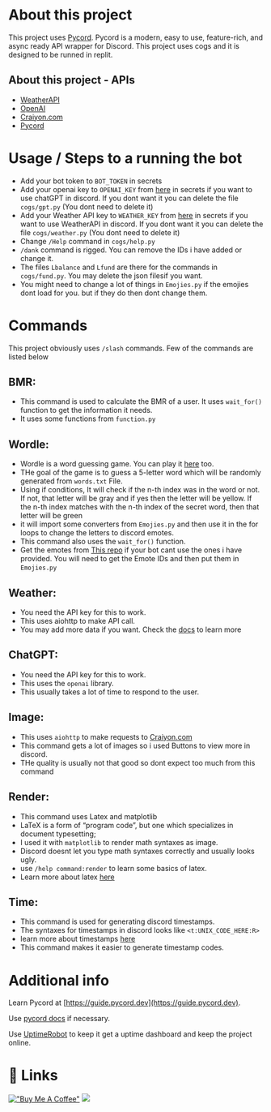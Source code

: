 # About this project
This project uses [Pycord](https://pycord.dev). Pycord is a modern, easy to use, feature-rich, and async ready API wrapper for Discord. 
This project uses cogs and it is designed to be runned in replit.
## About this project - APIs
- [WeatherAPI](https://www.weatherapi.com/docs/)
- [OpenAI](https://www.openai.com/)
- [Craiyon.com](https://Craiyon.com)
- [Pycord](https://docs.pycord.dev/en/stable/)

# Usage / Steps to a running the bot
- Add your bot token to `BOT_TOKEN` in secrets
- Add your openai key to `OPENAI_KEY` from [here](https://www.openai.com/) in secrets if you want to use chatGPT in discord. If you dont want it you can delete the file `cogs/gpt.py` (You dont need to delete it)
- Add your Weather API key to `WEATHER_KEY` from [here](https://www.weatherapi.com/docs/) in secrets if you want to use WeatherAPI in discord. If you dont want it you can delete the file `cogs/weather.py` (You dont need to delete it)
- Change `/Help` command in `cogs/help.py`
- `/dank` command is rigged. You can remove the IDs i have added or change it.
- The files `Lbalance` and `Lfund` are there for the commands in `cogs/fund.py`. You may delete the json filesif you want.   
- You might need to change a lot of things in `Emojies.py` if the emojies dont load for you. but if they do then dont change them.

# Commands
This project obviously uses `/slash` commands. Few of the commands are listed below
## BMR:
* This command is used to calculate the BMR of a user. It uses `wait_for()` function to get the information it needs.
* It uses some functions from `function.py`
   
## Wordle: 
* Wordle is a word guessing game. You can play it [here](https://www.nytimes.com/games/wordle/index.html) too.
* THe goal of the game is to guess a 5-letter word which will be randomly generated from `words.txt` File.
* Using if conditions, It will check if the n-th index was in the word or not. If not, that letter will be gray and if yes then the letter will be yellow. If the n-th index matches with the n-th index of the secret word, then that letter will be green
* it will import some converters from `Emojies.py` and then use it in the for loops to change the letters to discord emotes.
* This command also uses the `wait_for()` function.
* Get the emotes from [This repo](https://github.com/SOULwasTaken1/Discord-Wordle-bot) if your bot cant use the ones i have provided. You will need to get the Emote IDs and then put them in `Emojies.py`
  
## Weather:
* You need the API key for this to work.
* This uses aiohttp to make API call.
* You may add more data if you want. Check the [docs](https://www.weatherapi.com/docs/#intro-aqi) to learn more

## ChatGPT:
* You need the API key for this to work.
* This uses the `openai` library.
* This usually takes a lot of time to respond to the user.

## Image:
* This uses `aiohttp` to make requests to [Craiyon.com](https://Craiyon.com)
* This command gets a lot of images so i used Buttons to view more in discord.
* THe quality is usually not that good so dont expect too much from this command

## Render:
* This command uses Latex and matplotlib 
* LaTeX is a form of “program code”, but one which specializes in document typesetting;
* I used it with `matplotlib` to render math syntaxes as image.
* Discord doesnt let you type math syntaxes correctly and usually looks ugly.
* use `/help command:render` to learn some basics of latex.  
* Learn more about latex [here](http://www.malinc.se/math/latex/basiccodeen.php)

## Time:
* This command is used for generating discord timestamps.
* The syntaxes for timestamps in discord looks like `<t:UNIX_CODE_HERE:R>`
* learn more about timestamps [here](https://gist.github.com/LeviSnoot/d9147767abeef2f770e9ddcd91eb85aa)
* This command makes it easier to generate timestamp codes.
 

# Additional info
Learn Pycord at [https://guide.pycord.dev](https://guide.pycord.dev).

Use [pycord docs](https://docs.pycord.dev) if necessary. 

Use [UptimeRobot](https://uptimerobot.com) to keep it get a uptime dashboard and keep the project online.

# 🔗 Links
[!["Buy Me A Coffee"](https://www.buymeacoffee.com/assets/img/custom_images/orange_img.png)](https://www.buymeacoffee.com/soulvoid)
![](https://dcbadge.vercel.app/api/shield/971753818389905418?bot=true)

